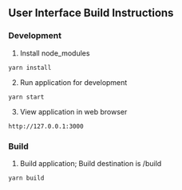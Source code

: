 ## User Interface Build Instructions

### Development 

1. Install node_modules
```
yarn install
```
2. Run application for development
```
yarn start
```
3. View application in web browser
```
http://127.0.0.1:3000
```

### Build 

1. Build application; Build destination is /build
```
yarn build
```
